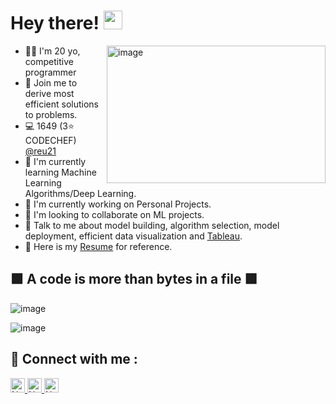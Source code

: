 # Hey there! <img src="https://raw.githubusercontent.com/MartinHeinz/MartinHeinz/master/wave.gif" width="30px">

<img align="right" height="220px" width="350px" src="https://i.pinimg.com/originals/69/b5/6d/69b56d199dc7709d88792c1a713982bc.gif" alt="image" />
<p align="left">
  
- 👩‍🎓 I'm 20 yo, competitive programmer
- 💪 Join me to derive most efficient solutions to problems.
- 💻 1649 (3⭐ CODECHEF) [@reu21](https://www.codechef.com/users/reu21)
- 🌱 I'm currently learning Machine Learning Algorithms/Deep Learning.
- 🔭 I'm currently working on Personal Projects.
- 👯 I'm looking to collaborate on ML projects.
- 💬 Talk to me about model building, algorithm selection, model deployment, efficient data visualization and [Tableau](https://public.tableau.com/profile/riddhi.jain6841#!/).
- 📝 Here is my [Resume](https://drive.google.com/file/d/1ETIjovEZIYIqJKbdL-y7jAkzNdD8bHEq/view?usp=sharing) for reference.
  &nbsp;  


## 🟩 A code is more than bytes in a file 🟩



<p align="left">
<img src="https://github-readme-stats.vercel.app/api?username=riddhi-jain&theme=radical&show_icons=true" alt="image" />
</p>

<p align="left">
<img src="https://github-readme-stats.vercel.app/api/top-langs/?username=riddhi-jain&layout=compact&theme=blueberry" alt="image" />
</p>

## 🤝 Connect with me :

<a href="https://www.linkedin.com/in/riddhii/" ><img height="23" alt="Nodejs" src="https://img.shields.io/static/v1.svg?label=connect&message=@RiddhiJain&color=green&logo=linkedin&style=flat-square&logoColor=white&colorA=blue" /> </a>
<a href="https://www.github.com/riddhi-jain/" ><img height="23" alt="Nodejs" src="https://img.shields.io/static/v1.svg?label=follow&message=@riddhi-jain&color=yellow&logo=github&style=flat-square&logoColor=white&colorA=black" /> </a>
<a href="mailto:jainriddhi2110@gmail.com" ><img height="23" alt="Nodejs" src="https://img.shields.io/static/v1.svg?message=jainriddhi2110@gmail.com&label=mail&style=flat-square&logo=gmail&color=red&logoColor=red&colorA=grey&link=mailto:jainriddhi2110@gmail.com" /> </a>
